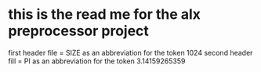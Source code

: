 this is the read me for the alx preprocessor project
=====================================================
first header file = SIZE as an abbreviation for the token 1024
second header fill = PI as an abbreviation for the token 3.14159265359
